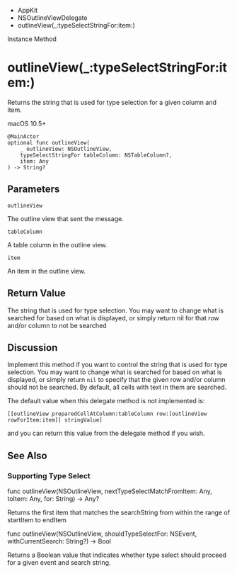 

- AppKit
- NSOutlineViewDelegate
-  outlineView(\_:typeSelectStringFor:item:) 

Instance Method

# outlineView(\_:typeSelectStringFor:item:)

Returns the string that is used for type selection for a given column and item.

macOS 10.5+

``` source
@MainActor
optional func outlineView(
    _ outlineView: NSOutlineView,
    typeSelectStringFor tableColumn: NSTableColumn?,
    item: Any
) -> String?
```

## Parameters 

`outlineView`  

The outline view that sent the message.

`tableColumn`  

A table column in the outline view.

`item`  

An item in the outline view.

## Return Value

The string that is used for type selection. You may want to change what is searched for based on what is displayed, or simply return nil for that row and/or column to not be searched

## Discussion

Implement this method if you want to control the string that is used for type selection. You may want to change what is searched for based on what is displayed, or simply return `nil` to specify that the given row and/or column should not be searched. By default, all cells with text in them are searched.

The default value when this delegate method is not implemented is:

```
[[outlineView preparedCellAtColumn:tableColumn row:[outlineView rowForItem:item]] stringValue]
```

and you can return this value from the delegate method if you wish.

## See Also

### Supporting Type Select

func outlineView(NSOutlineView, nextTypeSelectMatchFromItem: Any, toItem: Any, for: String) -> Any?

Returns the first item that matches the searchString from within the range of startItem to endItem

func outlineView(NSOutlineView, shouldTypeSelectFor: NSEvent, withCurrentSearch: String?) -> Bool

Returns a Boolean value that indicates whether type select should proceed for a given event and search string.

